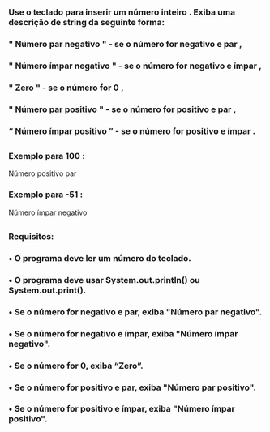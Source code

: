 ### Use o teclado para inserir um número inteiro . Exiba uma descrição de string da seguinte forma:
### " Número par negativo " - se o número for negativo e par ,
### " Número ímpar negativo " - se o número for negativo e ímpar ,
### " Zero " - se o número for 0 ,
### " Número par positivo " - se o número for positivo e par ,
### “ Número ímpar positivo ” - se o número for positivo e ímpar .
##

### Exemplo para 100 :
Número positivo par

### Exemplo para -51 :
Número ímpar negativo

##
### Requisitos:
### •	O programa deve ler um número do teclado.
### •	O programa deve usar System.out.println() ou System.out.print().
### •	Se o número for negativo e par, exiba "Número par negativo".
### •	Se o número for negativo e ímpar, exiba "Número ímpar negativo".
### •	Se o número for 0, exiba “Zero”.
### •	Se o número for positivo e par, exiba "Número par positivo".
### •	Se o número for positivo e ímpar, exiba "Número ímpar positivo".